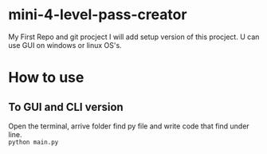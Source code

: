 # mini-4-level-pass-creator
My First Repo and git procject
I will add setup version of this procject. U can use GUI on windows or linux OS's.


# How to use
## To GUI and CLI version
Open the terminal, arrive folder find py file and write code that find under line.
<br>
<code>python main.py </code>

